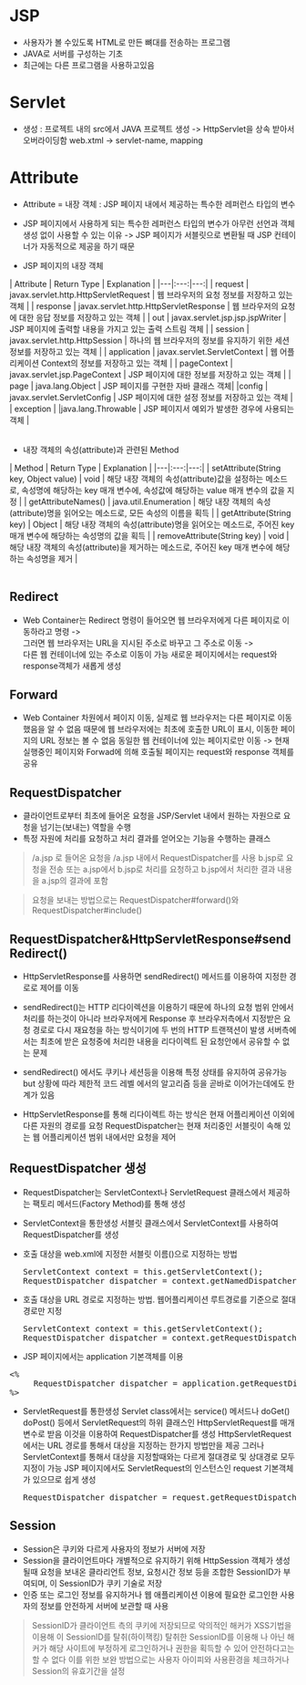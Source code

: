 JSP
=======
+ 사용자가 볼 수있도록 HTML로 만든 뼈대를 전송하는 프로그램
+ JAVA로 서버를 구성하는 기초
+ 최근에는 다른 프로그램을 사용하고있음

Servlet
=========
+ 생성 : 프로젝트 내의 src에서 JAVA 프로젝트 생성 -> HttpServlet을 상속 받아서 오버라이딩함
  web.xtml -> servlet-name, mapping 


Attribute
==========
+ Attribute = 내장 객체 : JSP 페이지 내에서 제공하는 특수한 레퍼런스 타입의 변수
+ JSP 페이지에서 사용하게 되는 특수한 레퍼런스 타입의 변수가 아무런 선언과 객체 생성 없이 사용할 수 있는 이유
  -> JSP 페이지가 서블릿으로 변환될 때 JSP 컨테이너가 자동적으로 제공을 하기 때문

+ JSP 페이지의 내장 객체  
<table>| Attribute | Return Type | Explanation |  
|---|:---:|---:|  
| request | javax.servlet.http.HttpServletRequest | 웹 브라우저의 요청 정보를 저장하고 있는 객체 |  
| response | javax.servlet.http.HttpServletResponse | 웹 브라우저의 요청에 대한 응답 정보를 저장하고 있는 객체 |  
| out | javax.servlet.jsp.jsp.jspWriter | JSP 페이지에 출력할 내용을 가지고 있는 출력 스트림 객체 |  
| session | javax.servlet.http.HttpSession | 하나의 웹 브라우저의 정보를 유지하기 위한 세션 정보를 저장하고 있는 객체 |  
| application | javax.servlet.ServletContext | 웹 어플리케이션 Context의 정보를 저장하고 있는 객체 |  
| pageContext | javax.servlet.jsp.PageContext | JSP 페이지에 대한 정보를 저장하고 있는 객체 |  
| page | java.lang.Object | JSP 페이지를 구현한  자바 클래스 객체|  
|config | javax.servlet.ServletConfig | JSP 페이지에 대한 설정 정보를 저장하고 있는 객체 |  
| exception | |java.lang.Throwable | JSP 페이지서 예외가 발생한 경우에 사용되는 객체 |</table>

+ 내장 객체의 속성(attribute)과 관련된 Method  
<table>| Method | Return Type | Explanation |  
|---|:---:|---:|  
| setAttribute(String key, Object value) | void | 해당 내장 객체의 속성(attribute)값을 설정하는 메소드로, 속성명에 해당하는 key 매개 변수에, 속성값에 해당하는 value 매개 변수의 값을 지정 |  
| getAttributeNames() | java.util.Enumeration | 해당 내장 객체의 속성(attribute)명을 읽어오는 메소드로, 모든 속성의 이름을 획득 |  
| getAttribute(String key) | Object | 해당 내장 객체의 속성(attribute)명을 읽어오는 메소드로, 주어진 key 매개 변수에 해당하는 속성명의 값을 획득 |  
| removeAttribute(String key) | void | 해당 내장 객체의 속성(attribute)을 제거하는 메소드로, 주어진 key 매개 변수에 해당하는 속성명을 제거 |
</table>

Redirect
----------
+ Web Container는 Redirect 명령이 들어오면 웹 브라우저에게 다른 페이지로 이동하라고 명령 ->  
  그러면 웹 브라우저는 URL을 지시된 주소로 바꾸고 그 주소로 이동 ->  
  다른 웹 컨테이너에 있는 주소로 이동이 가능 새로운 페이지에서는 request와 response객체가 새롭게 생성

Forward 
----------
+ Web Container 차원에서 페이지 이동, 실제로 웹 브라우저는 다른 페이지로 이동했음을 알 수 없음
  때문에 웹 브라우저에는 최초에 호출한 URL이 표시, 이동한 페이지의 URL 정보는 볼 수 없음
  동일한 웹 컨테이너에 있는 페이지로만 이동 -> 현재 실행중인 페이지와 Forwad에 의해 호출될 페이지는 request와 response 객체를 공유

RequestDispatcher
------------
+ 클라이언트로부터 최초에 들어온 요청을 JSP/Servlet 내에서 원하는 자원으로 요청을 넘기는(보내는) 역할을 수행
+ 특정 자원에 처리를 요청하고 처리 결과를 얻어오는 기능을 수행하는 클래스
> /a.jsp 로 들어온 요청을 /a.jsp 내에서 RequestDispatcher를 사용 b.jsp로 요청을 전송
  또는 a.jsp에서 b.jsp로 처리를 요청하고 b.jsp에서 처리한 결과 내용을 a.jsp의 결과에 포함

> 요청을 보내는 방법으로는 RequestDispatcher#forward()와 RequestDispatcher#include()


RequestDispatcher&HttpServletResponse#sendRedirect() 
---------------
+ HttpServletResponse를 사용하면 sendRedirect() 메서드를 이용하여 지정한 경로로 제어를 이동
+ sendRedirect()는 HTTP 리다이렉션을 이용하기 때문에 하나의 요청 범위 안에서 처리를 하는것이 아니라 
  브라우저에게 Response 후 브라우저측에서 지정받은 요청 경로로 다시 재요청을 하는 방식이기에 두 번의 HTTP 트랜잭션이 발생
  서버측에서는 최초에 받은 요청중에 처리한 내용을 리다이렉트 된 요청안에서 공유할 수 없는 문제 

+ sendRedirect() 에서도 쿠키나 세션등을 이용해 특정 상태를 유지하여 공유가능 but 상황에 따라 제한적
  코드 레벨 에서의 알고리즘 등을 곧바로 이어가는데에도 한계가 있음
+ HttpServletResponse를 통해 리다이렉트 하는 방식은 현재 어플리케이션 이외에 다른 자원의 경로를 요청
  RequestDispatcher는 현재 처리중인 서블릿이 속해 있는 웹 어플리케이션 범위 내에서만 요청을 제어


RequestDispatcher 생성
---------
+ RequestDispatcher는 ServletContext나 ServletRequest 클래스에서 제공하는 팩토리 메서드(Factory Method)를 통해 생성

+ ServletContext을 통한생성
  서블릿 클래스에서 ServletContext를 사용하여 RequestDispatcher를 생성

+ 호출 대상을 web.xml에 지정한 서블릿 이름(<servlet-name>)으로 지정하는 방법
  <pre>ServletContext context = this.getServletContext(); 
  RequestDispatcher dispatcher = context.getNamedDispatcher("helloServlet");</pre>
 
+ 호출 대상을 URL 경로로 지정하는 방법. 웹어플리케이션 루트경로를 기준으로 절대경로만 지정
  <pre>ServletContext context = this.getServletContext(); 
  RequestDispatcher dispatcher = context.getRequestDispatcher("/hello"); </pre>                   

+ JSP 페이지에서는 application 기본객체를 이용
<pre><%
     RequestDispatcher dispatcher = application.getRequestDispatcher("/hello");             
%></pre>

+ ServletRequest를 통한생성
  Servlet class에서는 service() 메서드나 doGet() doPost() 등에서 ServletRequest의 하위 클래스인 HttpServletRequest를 매개변수로 받음
  이것을 이용하여 RequestDispatcher를 생성 
  HttpServletRequest에서는 URL 경로를 통해서 대상을 지정하는 한가지 방법만을 제공 
  그러나 ServletContext를 통해서 대상을 지정할때와는 다르게 절대경로 및 상대경로 모두 지정이 가능
  JSP 페이지에서도 ServletRequest의 인스턴스인 request 기본객체가 있으므로 쉽게 생성
  <pre>RequestDispatcher dispatcher = request.getRequestDispatcher("/hello");</pre>


Session
------------
+ Session은 쿠키와 다르게 사용자의 정보가 서버에 저장
+ Session을 클라이언트마다 개별적으로 유지하기 위해 HttpSession 객체가 생성될때 요청을 보내온 클라리언트 정보, 
  요청시간 정보 등을 조합한 SessionID가 부여되며, 이 SessionID가 쿠키 기술로 저장
+ 인증 또는 로그인 정보를 유지하거나 웹 애플리케이션 이용에 필요한 로그인한 사용자의 정보를 안전하게 서버에 보관할 때 사용
> SessionID가 클라이언트 측의 쿠키에 저장되므로 악의적인 해커가 XSS기법을 이용해 이 SessionID를 탈취(하이잭킹)
  탈취한 SessionID를 이용해 나 아닌 해커가 해당 사이트에 부정하게 로그인하거나 권한을 획득할 수 있어 안전하다고는 할 수 없다
  이를 위한 보완 방법으로는 사용자 아이피와 사용환경을 체크하거나 Session의 유효기간을 설정

